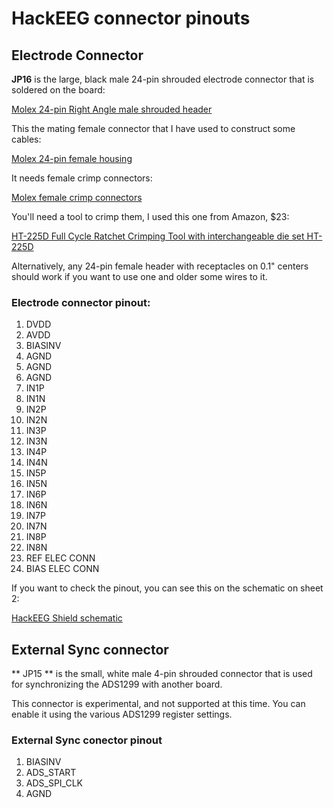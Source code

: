 # HackEEG connector pinouts

## Electrode Connector

**JP16** is the large, black male 24-pin shrouded electrode connector that is soldered on the board:

[Molex 24-pin Right Angle male shrouded header](http://www.digikey.com/product-search/en?keywords=WM8269-ND)

This the mating female connector that I have used to construct some cables:

[Molex 24-pin female housing](http://www.digikey.com/product-detail/en/0901420024/WM8044-ND/760759)

It needs female crimp connectors:

[Molex female crimp connectors](http://www.digikey.com/product-detail/en/0901190109/WM2581CT-ND/1998093)

You'll need a tool to crimp them, I used this one from Amazon, $23:

[HT-225D Full Cycle Ratchet Crimping Tool with interchangeable die set HT-225D](http://www.amazon.com/dp/B007JLN93S)

Alternatively, any 24-pin female header with receptacles on 0.1" centers should work if you want to use one and older some wires to it.

### Electrode connector pinout:

1. DVDD
2. AVDD
3. BIASINV
4. AGND
5. AGND
6. AGND
7. IN1P
8. IN1N
9. IN2P
10. IN2N
11. IN3P
12. IN3N
13. IN4P
14. IN4N
15. IN5P
16. IN5N
17. IN6P
18. IN6N
19. IN7P
20. IN7N
21. IN8P
22. IN8N
23. REF ELEC CONN
24. BIAS ELEC CONN

If you want to check the pinout, you can see this on the schematic on sheet 2:

[HackEEG Shield schematic](https://github.com/adamfeuer/hackeeg-shield/blob/master/hackeeg-shield.pdf)

## External Sync connector

** JP15 ** is the small, white male 4-pin shrouded connector that is used for synchronizing the ADS1299 with another board.

This connector is experimental, and not supported at this time. You can enable it using the various ADS1299 register settings.

### External Sync conector pinout

1. BIASINV
2. ADS_START
3. ADS_SPI_CLK
4. AGND
